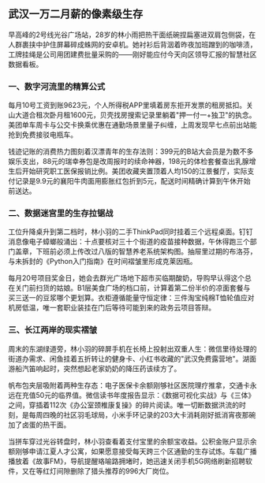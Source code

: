 ## 武汉一万二月薪的像素级生存

早高峰的2号线光谷广场站，28岁的林小雨把热干面纸碗捏扁塞进双肩包侧袋，在人群裹挟中护住屏幕碎成蛛网的安卓机。她衬衫后背洇着昨夜加班蹭到的咖啡渍，工牌挂绳是公司用团建费批量采购的——刚好能应付今天向区领导汇报的智慧社区数据看板。

### 一、数字河流里的精算公式
每月10号工资到账9623元，个人所得税APP里填着房东拒开发票的租房抵扣。关山大道合租次卧月租1600元，贝壳找房搜索记录里躺着"押一付一+独卫"的执念。美团单车周卡与公交卡换乘优惠在通勤场景里量子纠缠，上周发现早七点前出站能抢到免费接驳电瓶车。

钱迹记账的消费热力图刻着汉漂青年的生存法则：399元的B站大会员是为数不多娱乐支出，88元的瑞幸券包是改周报时的续命神器，198元的体检套餐查出乳腺增生后开始研究职工医保报销比例。美团收藏夹置顶着人均150的江景餐厅，实际支付记录是9.9元的襄阳牛肉面用膨胀红包折到5元，配送时间精确计算到午休开始前送达。

### 二、数据迷宫里的生存拉锯战
工位升降桌升到第二档时，林小羽的二手ThinkPad同时挂着三个远程桌面。钉钉消息像电子蟑螂般涌出：十点要核对三十个街道的疫苗接种数据，午休得跑三个部门盖章，下班前必须上传改过八版的智慧养老系统架构图。抽屉里过期的布洛芬，与未拆封的《Python入门指南》在时间褶皱里形成克莱因瓶。

每月20号项目奖金日，她会去群光广场地下超市买临期酸奶，导购早认得这个总在关门前扫货的姑娘。B1层美食广场的档口前，计算着第二份半价的凉面套餐与买三送一的豆浆哪个更划算。衣柜遵循能量守恒定律：三件淘宝纯棉T恤轮值应对机房低温，唯一套职业装挂在门后等待可能到来的政务云项目答辩。

### 三、长江两岸的现实褶皱
周末的东湖绿道旁，林小羽的碎屏手机在长椅上投射出双重人生：微信里待处理的街道办需求、闲鱼挂着五折转让的健身卡、小红书收藏的"武汉免费露营地"。湖面游船汽笛响起时，突然想起老家奶奶的降压药该续方了。

帆布包夹层吸附着两种生存态：电子医保卡余额刚够社区医院理疗推拿，交通卡永远在充值50元的临界值。微信读书年度报告显示：《数据可视化实战》与《三体》之间，穿插着112次《办公室颈椎康复操》的碎片阅读。唯一切断数据洪流的时刻，是每周四晚的社区羽毛球局，小米手环记录的203大卡消耗刚好抵消宵夜那碗加了卤蛋的热干面。

当拼车穿过光谷转盘时，林小羽查看着支付宝里的余额宝收益。公积金账户显示余额刚够申请江夏人才公寓，如果愿意接受每天跨三个区通勤的生存试炼。车载广播播放着《故事FM》，导航提醒珞喻路拥堵时，她迅速关闭手机5G网络刷新招聘软件，又在等红灯间隙删除了猎头推荐的996大厂岗位。